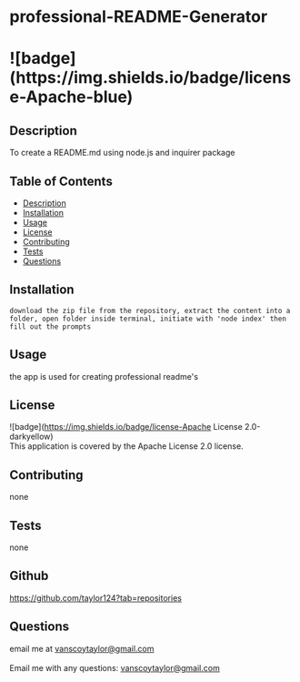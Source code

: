 
  <h1>professional-README-Generator <h1>
  ![badge](https://img.shields.io/badge/license-Apache-blue)<br />

  ## <h2>Description</h2>
  To create a README.md using node.js and inquirer package

  ## Table of Contents
  - [Description](#description)
  - [Installation](#installation)
  - [Usage](#usage)
  - [License](#license)
  - [Contributing](#contributing)
  - [Tests](#tests)
  - [Questions](#questions)

  ## Installation
    download the zip file from the repository, extract the content into a folder, open folder inside terminal, initiate with 'node index' then fill out the prompts

  ## Usage
   the app is used for creating professional readme's

  ## License
  ![badge](https://img.shields.io/badge/license-Apache License 2.0-darkyellow)
  <br />
  This application is covered by the Apache License 2.0 license.

  ## Contributing
  none

  ## Tests
  none
  
  ## Github
  https://github.com/taylor124?tab=repositories

  ## <h2 >Questions</h2>
  email me at vanscoytaylor@gmail.com<br />
  <br />
  Email me with any questions: vanscoytaylor@gmail.com<br /><br />
  
